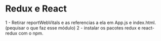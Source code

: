 # Redux e React

1 - Retirar reportWebVitals e as referencias a ela em App.js e index.html.(pequisar o que faz esse módulo)
2 - instalar os pacotes redux e react-redux com o npm.
